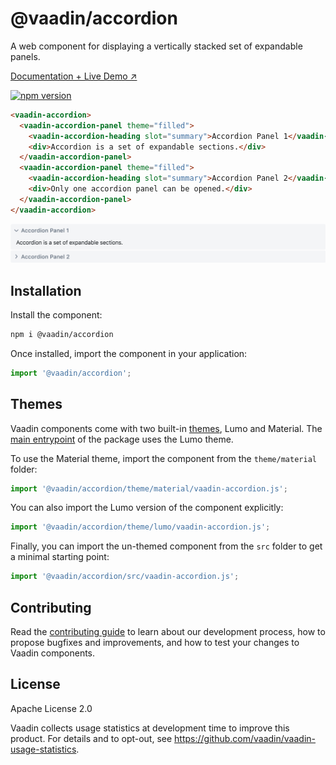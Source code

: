 # @vaadin/accordion

A web component for displaying a vertically stacked set of expandable panels.

[Documentation + Live Demo ↗](https://vaadin.com/docs/latest/components/accordion)

[![npm version](https://badgen.net/npm/v/@vaadin/accordion)](https://www.npmjs.com/package/@vaadin/accordion)

```html
<vaadin-accordion>
  <vaadin-accordion-panel theme="filled">
    <vaadin-accordion-heading slot="summary">Accordion Panel 1</vaadin-accordion-heading>
    <div>Accordion is a set of expandable sections.</div>
  </vaadin-accordion-panel>
  <vaadin-accordion-panel theme="filled">
    <vaadin-accordion-heading slot="summary">Accordion Panel 2</vaadin-accordion-heading>
    <div>Only one accordion panel can be opened.</div>
  </vaadin-accordion-panel>
</vaadin-accordion>
```

[<img src="https://raw.githubusercontent.com/vaadin/web-components/main/packages/accordion/screenshot.png" alt="Screenshot of vaadin-accordion" width="900">](https://vaadin.com/docs/latest/components/accordion)

## Installation

Install the component:

```sh
npm i @vaadin/accordion
```

Once installed, import the component in your application:

```js
import '@vaadin/accordion';
```

## Themes

Vaadin components come with two built-in [themes](https://vaadin.com/docs/latest/styling), Lumo and Material.
The [main entrypoint](https://github.com/vaadin/web-components/blob/main/packages/accordion/vaadin-accordion.js) of the package uses the Lumo theme.

To use the Material theme, import the component from the `theme/material` folder:

```js
import '@vaadin/accordion/theme/material/vaadin-accordion.js';
```

You can also import the Lumo version of the component explicitly:

```js
import '@vaadin/accordion/theme/lumo/vaadin-accordion.js';
```

Finally, you can import the un-themed component from the `src` folder to get a minimal starting point:

```js
import '@vaadin/accordion/src/vaadin-accordion.js';
```

## Contributing

Read the [contributing guide](https://vaadin.com/docs/latest/contributing/overview) to learn about our development process, how to propose bugfixes and improvements, and how to test your changes to Vaadin components.

## License

Apache License 2.0

Vaadin collects usage statistics at development time to improve this product.
For details and to opt-out, see https://github.com/vaadin/vaadin-usage-statistics.
